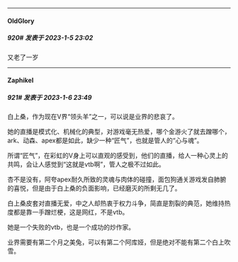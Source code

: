

*****

####  OldGlory  
##### 920#       发表于 2023-1-5 23:02

又老了一岁



*****

####  Zaphikel  
##### 921#       发表于 2023-1-6 23:49

白上桑，作为现在V界“领头羊”之一，可以说是业界的悲哀了。

她的直播是模式化、机械化的典型，对游戏毫无热爱，哪个金游火了就去蹭哪个，ark、动森、apex都是如此，缺少一种“匠气”，也就是管人的“心与魂”。

所谓“匠气”，在彩虹的V身上可以直观的感受到，他们的直播，给人一种心灵上的共鸣，会让人感觉到“这就是vtb啊”，管人之极不过如此。

杏不是没有，阿夸apex耐久所致的灵魂与肉体的碰撞，面包狗通关游戏发自肺腑的喜悦，但是由于白上桑的负面影响，已经磨灭的所剩无几了。

白上桑皮套对直播无爱，中之人却热衷于权力斗争，简直是割裂的典范，她维持热度都是靠一手蹭烂梗，这是网红，不是vtb。

她是一个失败的vtb，也是一个成功的炒作家。

业界需要有第二个月之美兔，可以有第二个阿库娅，但是绝对不能有第二个白上吹雪。 

